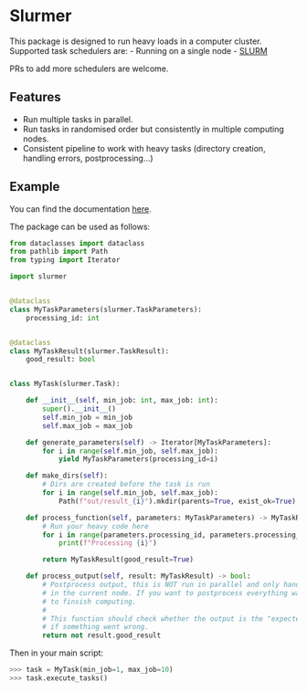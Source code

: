 # Slurmer

This package is designed to run heavy loads in a computer cluster. Supported task schedulers are:
    - Running on a single node
    - [SLURM](https://slurm.schedmd.com/documentation.html)

PRs to add more schedulers are welcome.

## Features

- Run multiple tasks in parallel.
- Run tasks in randomised order but consistently in multiple computing nodes.
- Consistent pipeline to work with heavy tasks (directory creation, handling errors, postprocessing...)

## Example

You can find the documentation [here](https://jmigual.github.io/slurmer/). 

The package can be used as follows:

```python
from dataclasses import dataclass
from pathlib import Path
from typing import Iterator

import slurmer


@dataclass
class MyTaskParameters(slurmer.TaskParameters):
    processing_id: int


@dataclass
class MyTaskResult(slurmer.TaskResult):
    good_result: bool


class MyTask(slurmer.Task):

    def __init__(self, min_job: int, max_job: int):
        super().__init__()
        self.min_job = min_job
        self.max_job = max_job

    def generate_parameters(self) -> Iterator[MyTaskParameters]:
        for i in range(self.min_job, self.max_job):
            yield MyTaskParameters(processing_id=i)

    def make_dirs(self):
        # Dirs are created before the task is run
        for i in range(self.min_job, self.max_job):
            Path(f"out/result_{i}").mkdir(parents=True, exist_ok=True)

    def process_function(self, parameters: MyTaskParameters) -> MyTaskResult:
        # Run your heavy code here
        for i in range(parameters.processing_id, parameters.processing_id + 10):
            print(f"Processing {i}")

        return MyTaskResult(good_result=True)

    def process_output(self, result: MyTaskResult) -> bool:
        # Postprocess output, this is NOT run in parallel and only handles the tasks run 
        # in the current node. If you want to postprocess everything wait for all the nodes
        # to finsish computing.
        #
        # This function should check whether the output is the "expected" one and return True 
        # if something went wrong.
        return not result.good_result
```

Then in your main script:
```python
>>> task = MyTask(min_job=1, max_job=10)
>>> task.execute_tasks()
```
